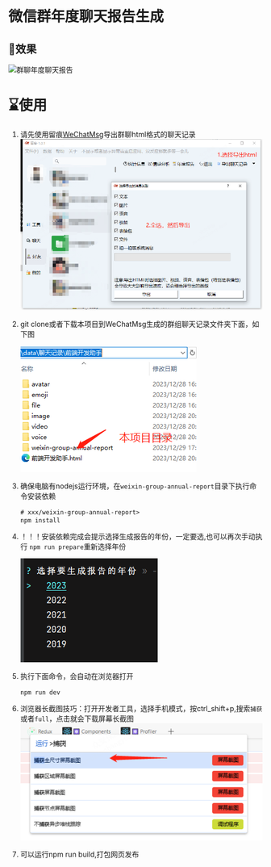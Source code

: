 # 微信群年度聊天报告生成


## 🥤效果

<img src="https://xue.ccy1994.top/img/20240102-164853.png" title="群聊年度聊天报告" width="500"/>

# ⌛使用
1. 请先使用留痕[WeChatMsg](https://github.com/LC044/WeChatMsg)导出群聊html格式的聊天记录
   ![img.png](docs/img4.png)
2. git clone或者下载本项目到WeChatMsg生成的群组聊天记录文件夹下面，如下图

   ![./docs/img.png](./docs/img.png)
3. 确保电脑有nodejs运行环境，在`weixin-group-annual-report`目录下执行命令安装依赖
    ```shell
    # xxx/weixin-group-annual-report>
    npm install
    ```
4. ！！！安装依赖完成会提示选择生成报告的年份，一定要选,也可以再次手动执行 `npm run prepare`重新选择年份

    ![img.png](docs/img2.png)

5. 执行下面命令，会自动在浏览器打开
    ```shell
    npm run dev
    ```
6. 浏览器长截图技巧：打开开发者工具，选择手机模式，按ctrl_shift+p,搜索`捕获`或者`full`，点击就会下载屏幕长截图
   ![img.png](docs/img3.png)

7. 可以运行npm run build,打包网页发布

